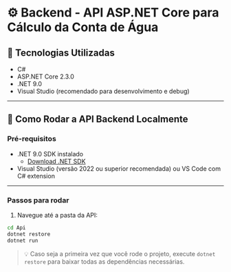 # ⚙️ Backend - API ASP.NET Core para Cálculo da Conta de Água

## 🔧 Tecnologias Utilizadas

- C#
- ASP.NET Core 2.3.0
- .NET 9.0
- Visual Studio (recomendado para desenvolvimento e debug)

---

## 🚀 Como Rodar a API Backend Localmente

### Pré-requisitos

- .NET 9.0 SDK instalado  
  - [Download .NET SDK](https://dotnet.microsoft.com/en-us/download/dotnet/9.0)  
- Visual Studio (versão 2022 ou superior recomendada) ou VS Code com C# extension  

---

### Passos para rodar

1. Navegue até a pasta da API:

```bash
cd Api
dotnet restore
dotnet run
```

> 💡 Caso seja a primeira vez que você rode o projeto, execute `dotnet restore` para baixar todas as dependências necessárias.
